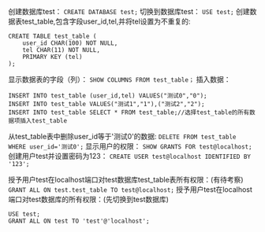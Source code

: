 创建数据库test：
```CREATE DATABASE test;```
切换到数据库test：
```USE test;```
创建数据表test_table,包含字段user_id,tel,并将tel设置为不重复的:
```
CREATE TABLE test_table (
	user_id CHAR(100) NOT NULL,
	tel CHAR(11) NOT NULL,
	PRIMARY KEY (tel)
);
```
显示数据表的字段（列）：
```SHOW COLUMNS FROM test_table；```
插入数据：
```
INSERT INTO test_table (user_id,tel) VALUES("测试0","0");
INSERT INTO test_table VALUES("测试1","1"),("测试2","2");
INSERT INTO test_table SELECT * FROM test_table;//选择test_table的所有数据项插入test_table
```
从test_table表中删除user_id等于'测试0'的数据:
```DELETE FROM test_table WHERE user_id='测试0';```
显示用户的权限：
```SHOW GRANTS FOR test@localhost;```
创建用户test并设置密码为123：
```CREATE USER test@localhost IDENTIFIED BY '123';```

授予用户test在localhost端口对test数据库test_table表所有权限：(有待考察)
```GRANT ALL ON test.test_table TO test@localhost;```
授予用户test在localhost端口对test数据库的所有权限：(先切换到test数据库)
```
USE test;
GRANT ALL ON test TO 'test'@'localhost';
```
